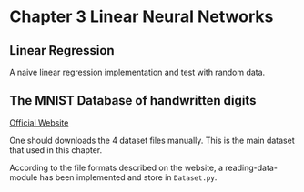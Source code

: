 # Chapter 3 Linear Neural Networks

## Linear Regression
A naive linear regression implementation and test with random data.



## The MNIST Database of handwritten digits

[Official Website](http://yann.lecun.com/exdb/mnist/)

One should downloads the 4 dataset files manually. This is the main dataset that used in this chapter.

According to the file formats described on the website, a reading-data-module has been implemented and store in `Dataset.py`.